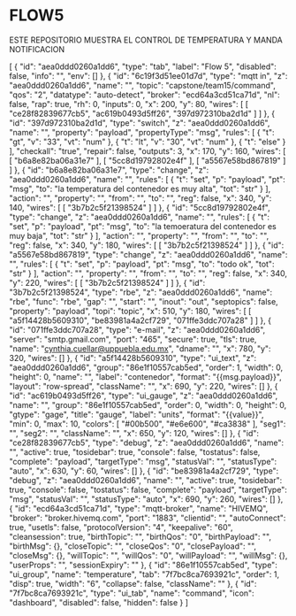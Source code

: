 # FLOW5
ESTE REPOSITORIO MUESTRA EL CONTROL DE TEMPERATURA Y MANDA NOTIFICACION

[
    {
        "id": "aea0ddd0260a1dd6",
        "type": "tab",
        "label": "Flow 5",
        "disabled": false,
        "info": "",
        "env": []
    },
    {
        "id": "6c19f3d51ee01d7d",
        "type": "mqtt in",
        "z": "aea0ddd0260a1dd6",
        "name": "",
        "topic": "capstone/team15/command",
        "qos": "2",
        "datatype": "auto-detect",
        "broker": "ecd64a3cd51ca71d",
        "nl": false,
        "rap": true,
        "rh": 0,
        "inputs": 0,
        "x": 200,
        "y": 80,
        "wires": [
            [
                "ce28f82839677cb5",
                "ac619b0493d5ff26",
                "397d972310ba2d1d"
            ]
        ]
    },
    {
        "id": "397d972310ba2d1d",
        "type": "switch",
        "z": "aea0ddd0260a1dd6",
        "name": "",
        "property": "payload",
        "propertyType": "msg",
        "rules": [
            {
                "t": "gt",
                "v": "33",
                "vt": "num"
            },
            {
                "t": "lt",
                "v": "30",
                "vt": "num"
            },
            {
                "t": "else"
            }
        ],
        "checkall": "true",
        "repair": false,
        "outputs": 3,
        "x": 170,
        "y": 160,
        "wires": [
            [
                "b6a8e82ba06a31e7"
            ],
            [
                "5cc8d19792802e4f"
            ],
            [
                "a5567e58bd867819"
            ]
        ]
    },
    {
        "id": "b6a8e82ba06a31e7",
        "type": "change",
        "z": "aea0ddd0260a1dd6",
        "name": "",
        "rules": [
            {
                "t": "set",
                "p": "payload",
                "pt": "msg",
                "to": "la temperatura del contenedor es muy alta",
                "tot": "str"
            }
        ],
        "action": "",
        "property": "",
        "from": "",
        "to": "",
        "reg": false,
        "x": 340,
        "y": 140,
        "wires": [
            [
                "3b7b2c5f21398524"
            ]
        ]
    },
    {
        "id": "5cc8d19792802e4f",
        "type": "change",
        "z": "aea0ddd0260a1dd6",
        "name": "",
        "rules": [
            {
                "t": "set",
                "p": "payload",
                "pt": "msg",
                "to": "la temoeratura del contenedor es muy baja",
                "tot": "str"
            }
        ],
        "action": "",
        "property": "",
        "from": "",
        "to": "",
        "reg": false,
        "x": 340,
        "y": 180,
        "wires": [
            [
                "3b7b2c5f21398524"
            ]
        ]
    },
    {
        "id": "a5567e58bd867819",
        "type": "change",
        "z": "aea0ddd0260a1dd6",
        "name": "",
        "rules": [
            {
                "t": "set",
                "p": "payload",
                "pt": "msg",
                "to": "todo ok",
                "tot": "str"
            }
        ],
        "action": "",
        "property": "",
        "from": "",
        "to": "",
        "reg": false,
        "x": 340,
        "y": 220,
        "wires": [
            [
                "3b7b2c5f21398524"
            ]
        ]
    },
    {
        "id": "3b7b2c5f21398524",
        "type": "rbe",
        "z": "aea0ddd0260a1dd6",
        "name": "rbe",
        "func": "rbe",
        "gap": "",
        "start": "",
        "inout": "out",
        "septopics": false,
        "property": "payload",
        "topi": "topic",
        "x": 510,
        "y": 180,
        "wires": [
            [
                "a5f14428b5609310",
                "be83981a4a2cf729",
                "071ffe3ddc707a28"
            ]
        ]
    },
    {
        "id": "071ffe3ddc707a28",
        "type": "e-mail",
        "z": "aea0ddd0260a1dd6",
        "server": "smtp.gmail.com",
        "port": "465",
        "secure": true,
        "tls": true,
        "name": "cynthia.cuellar@uppuebla.edu.mx",
        "dname": "",
        "x": 780,
        "y": 320,
        "wires": []
    },
    {
        "id": "a5f14428b5609310",
        "type": "ui_text",
        "z": "aea0ddd0260a1dd6",
        "group": "86e1f10557cab5ed",
        "order": 1,
        "width": 0,
        "height": 0,
        "name": "",
        "label": "contenedor",
        "format": "{{msg.payload}}",
        "layout": "row-spread",
        "className": "",
        "x": 690,
        "y": 220,
        "wires": []
    },
    {
        "id": "ac619b0493d5ff26",
        "type": "ui_gauge",
        "z": "aea0ddd0260a1dd6",
        "name": "",
        "group": "86e1f10557cab5ed",
        "order": 0,
        "width": 0,
        "height": 0,
        "gtype": "gage",
        "title": "gauge",
        "label": "units",
        "format": "{{value}}",
        "min": 0,
        "max": 10,
        "colors": [
            "#00b500",
            "#e6e600",
            "#ca3838"
        ],
        "seg1": "",
        "seg2": "",
        "className": "",
        "x": 650,
        "y": 120,
        "wires": []
    },
    {
        "id": "ce28f82839677cb5",
        "type": "debug",
        "z": "aea0ddd0260a1dd6",
        "name": "",
        "active": true,
        "tosidebar": true,
        "console": false,
        "tostatus": false,
        "complete": "payload",
        "targetType": "msg",
        "statusVal": "",
        "statusType": "auto",
        "x": 630,
        "y": 60,
        "wires": []
    },
    {
        "id": "be83981a4a2cf729",
        "type": "debug",
        "z": "aea0ddd0260a1dd6",
        "name": "",
        "active": true,
        "tosidebar": true,
        "console": false,
        "tostatus": false,
        "complete": "payload",
        "targetType": "msg",
        "statusVal": "",
        "statusType": "auto",
        "x": 690,
        "y": 260,
        "wires": []
    },
    {
        "id": "ecd64a3cd51ca71d",
        "type": "mqtt-broker",
        "name": "HIVEMQ",
        "broker": "broker.hivemq.com",
        "port": "1883",
        "clientid": "",
        "autoConnect": true,
        "usetls": false,
        "protocolVersion": "4",
        "keepalive": "60",
        "cleansession": true,
        "birthTopic": "",
        "birthQos": "0",
        "birthPayload": "",
        "birthMsg": {},
        "closeTopic": "",
        "closeQos": "0",
        "closePayload": "",
        "closeMsg": {},
        "willTopic": "",
        "willQos": "0",
        "willPayload": "",
        "willMsg": {},
        "userProps": "",
        "sessionExpiry": ""
    },
    {
        "id": "86e1f10557cab5ed",
        "type": "ui_group",
        "name": "temperature",
        "tab": "7f7bc8ca7693921c",
        "order": 1,
        "disp": true,
        "width": "6",
        "collapse": false,
        "className": ""
    },
    {
        "id": "7f7bc8ca7693921c",
        "type": "ui_tab",
        "name": "command",
        "icon": "dashboard",
        "disabled": false,
        "hidden": false
    }
]
